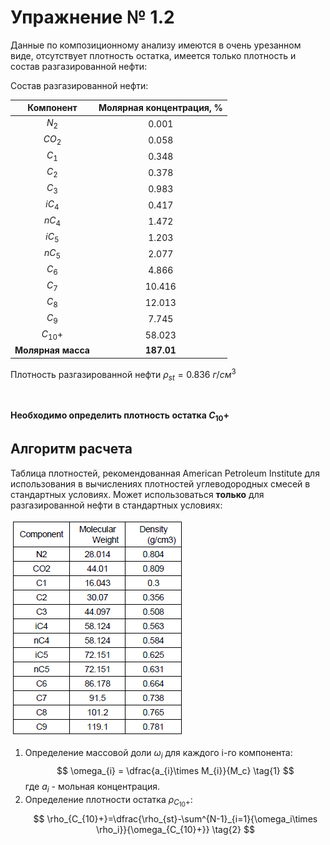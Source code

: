 # Упражнение № 1.2
Данные по композиционному анализу имеются в очень урезанном виде, отсутствует плотность остатка, имеется только плотность и состав разгазированной нефти:

Состав разгазированной нефти:

|Компонент|Молярная концентрация, %|
|:-------:|:----------------------:|
|$N_2$|0.001|
|$CO_2$|0.058|
|$C_1$|0.348|
|$C_2$|0.378|
|$C_3$|0.983|
|$iC_4$|0.417|
|$nC_4$|1.472|
|$iC_5$|1.203|
|$nC_5$|2.077|
|$C_6$|4.866|
|$C_7$|10.416|
|$C_8$|12.013|
|$C_9$|7.745|
|$C_{10}+$|58.023|
|**Молярная масса**|**187.01**|

Плотность разгазированной нефти $\rho_{st}=0.836 \ г/см^3$

&nbsp;

**Необходимо определить плотность остатка $C_{10}+$**

## Алгоритм расчета

Таблица плотностей, рекомендованная American Petroleum Institute для использования в вычислениях плотностей углеводородных смесей в стандартных условиях. Может использоваться **только** для разгазированной нефти в стандартных условиях:

![](images/1.2.png)

1. Определение массовой доли $\omega_{i}$ для каждого i-го компонента:
    $$
    \omega_{i} = \dfrac{a_{i}\times M_{i}}{M_c}
    \tag{1}
    $$
    где $a_i$ - мольная концентрация.
2. Определение плотности остатка $\rho_{C_{10}+}$:
    $$
    \rho_{C_{10}+}=\dfrac{\rho_{st}-\sum^{N-1}_{i=1}{\omega_i\times \rho_i}}{\omega_{C_{10}+}}
    \tag{2}
    $$